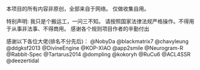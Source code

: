 本项目的所有内容非原创，全部来自于网络。
仅做收集自用。

特别声明:
我只是个搬运工，一问三不知。
请按照国家法律法规严格操作。不得用于从事非法事、不得商用。
感谢各个规则项目作者的辛勤付出


感谢以下各位大佬(排名不分先后)：
@NobyDa
@blackmatrix7
@chavyleung
@ddgksf2013
@DivineEngine
@KOP-XIAO
@app2smile
@Neurogram-R
@Rabbit-Spec
@Tartarus2014
@dompling
@kokoryh
@RuCu6
@ACL4SSR
@deezertidal
